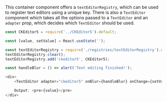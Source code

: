 This container component offers a `textEditorRegistry`, which can be used to register text editors using a unique key.
There is also a `TextEditor` component which takes all the options passed to a `TextEditor` and an `adapter` prop, which
decides which `TextEditor` should be used.

```javascript
const CKEditor5 = require('../CKEditor5').default;

const [value, setValue] = React.useState('');

const textEditorRegistry = require('./registries/textEditorRegistry').default;
textEditorRegistry.clear();
textEditorRegistry.add('ckeditor5', CKEditor5);

const handleBlur = () => alert('Text editing finished!');

<div>
    <TextEditor adapter="ckeditor5" onBlur={handleBlur} onChange={setValue} value={value} />

    Output: <pre>{value}</pre>
</div>
```
